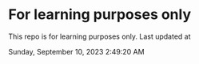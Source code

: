 # For learning purposes only
This repo is for learning purposes only.
Last updated at

Sunday, September 10, 2023 2:49:20 AM

